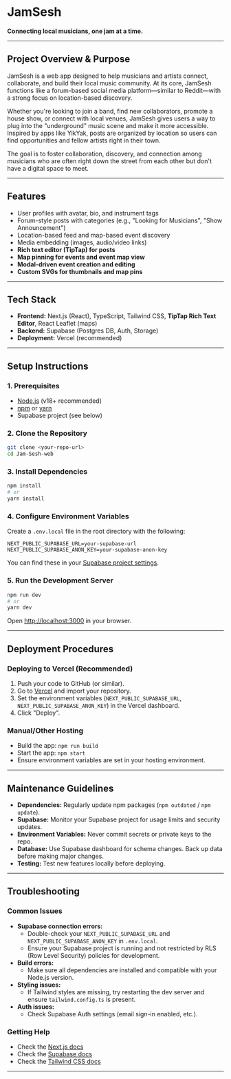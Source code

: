 # JamSesh

**Connecting local musicians, one jam at a time.**

---

## Project Overview & Purpose

JamSesh is a web app designed to help musicians and artists connect, collaborate, and build their local music community. At its core, JamSesh functions like a forum-based social media platform—similar to Reddit—with a strong focus on location-based discovery.

Whether you're looking to join a band, find new collaborators, promote a house show, or connect with local venues, JamSesh gives users a way to plug into the "underground" music scene and make it more accessible. Inspired by apps like YikYak, posts are organized by location so users can find opportunities and fellow artists right in their town.

The goal is to foster collaboration, discovery, and connection among musicians who are often right down the street from each other but don't have a digital space to meet.

---

## Features
- User profiles with avatar, bio, and instrument tags
- Forum-style posts with categories (e.g., "Looking for Musicians", "Show Announcement")
- Location-based feed and map-based event discovery
- Media embedding (images, audio/video links)
- **Rich text editor (TipTap) for posts**
- **Map pinning for events and event map view**
- **Modal-driven event creation and editing**
- **Custom SVGs for thumbnails and map pins**

---

## Tech Stack
- **Frontend:** Next.js (React), TypeScript, Tailwind CSS, **TipTap Rich Text Editor**, React Leaflet (maps)
- **Backend:** Supabase (Postgres DB, Auth, Storage)
- **Deployment:** Vercel (recommended)

---

## Setup Instructions

### 1. Prerequisites
- [Node.js](https://nodejs.org/) (v18+ recommended)
- [npm](https://www.npmjs.com/) or [yarn](https://yarnpkg.com/)
- Supabase project (see below)

### 2. Clone the Repository
```bash
git clone <your-repo-url>
cd Jam-Sesh-web
```

### 3. Install Dependencies
```bash
npm install
# or
yarn install
```

### 4. Configure Environment Variables
Create a `.env.local` file in the root directory with the following:
```
NEXT_PUBLIC_SUPABASE_URL=your-supabase-url
NEXT_PUBLIC_SUPABASE_ANON_KEY=your-supabase-anon-key
```
You can find these in your [Supabase project settings](https://app.supabase.com/).

### 5. Run the Development Server
```bash
npm run dev
# or
yarn dev
```
Open [http://localhost:3000](http://localhost:3000) in your browser.

---

## Deployment Procedures

### Deploying to Vercel (Recommended)
1. Push your code to GitHub (or similar).
2. Go to [Vercel](https://vercel.com/) and import your repository.
3. Set the environment variables (`NEXT_PUBLIC_SUPABASE_URL`, `NEXT_PUBLIC_SUPABASE_ANON_KEY`) in the Vercel dashboard.
4. Click "Deploy".

### Manual/Other Hosting
- Build the app: `npm run build`
- Start the app: `npm start`
- Ensure environment variables are set in your hosting environment.

---

## Maintenance Guidelines
- **Dependencies:** Regularly update npm packages (`npm outdated` / `npm update`).
- **Supabase:** Monitor your Supabase project for usage limits and security updates.
- **Environment Variables:** Never commit secrets or private keys to the repo.
- **Database:** Use Supabase dashboard for schema changes. Back up data before making major changes.
- **Testing:** Test new features locally before deploying.

---

## Troubleshooting

### Common Issues
- **Supabase connection errors:**
  - Double-check your `NEXT_PUBLIC_SUPABASE_URL` and `NEXT_PUBLIC_SUPABASE_ANON_KEY` in `.env.local`.
  - Ensure your Supabase project is running and not restricted by RLS (Row Level Security) policies for development.
- **Build errors:**
  - Make sure all dependencies are installed and compatible with your Node.js version.
- **Styling issues:**
  - If Tailwind styles are missing, try restarting the dev server and ensure `tailwind.config.ts` is present.
- **Auth issues:**
  - Check Supabase Auth settings (email sign-in enabled, etc.).

### Getting Help
- Check the [Next.js docs](https://nextjs.org/docs)
- Check the [Supabase docs](https://supabase.com/docs)
- Check the [Tailwind CSS docs](https://tailwindcss.com/docs)

---

